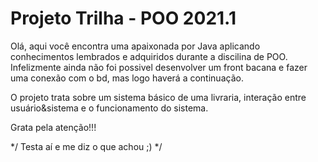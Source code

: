 # Projeto Trilha - POO 2021.1

Olá, aqui você encontra uma apaixonada por Java aplicando conhecimentos lembrados e adquiridos durante a discilina de POO. 
Infelizmente ainda não foi possivel desenvolver um front bacana e fazer uma conexão com o bd, mas logo haverá a continuação.

O projeto trata sobre um sistema básico de uma livraria, interação entre usuário&sistema e o funcionamento do sistema.

Grata pela atenção!!! 

*/ Testa aí e me diz o que achou ;) */
